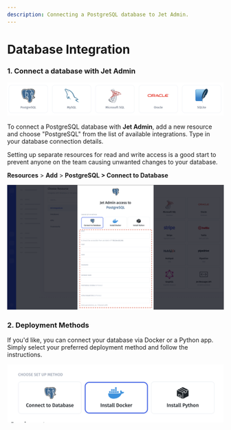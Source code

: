 ```yaml
---
description: Connecting a PostgreSQL database to Jet Admin.
---
```


# Database Integration

### 1. Connect a database with Jet Admin

![](../../.gitbook/assets/image%20%28316%29.png)

To connect a PostgreSQL database with **Jet Admin**, add a new resource and choose "PostgreSQL" from the list of available integrations. Type in your database connection details.

Setting up separate resources for read and write access is a good start to prevent anyone on the team causing unwanted changes to your database. 

**Resources** &gt; **Add** &gt; **PostgreSQL &gt; Connect to Database**

![](../../.gitbook/assets/screen-shot-2020-06-02-at-3.47.39-pm.png)

### 2. Deployment Methods

If you'd like, you can connect your database via Docker or a Python app. Simply select your preferred deployment method and follow the instructions. 

![](../../.gitbook/assets/image%20%28328%29.png)

